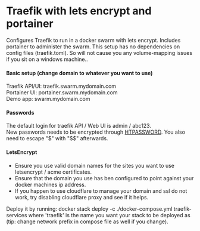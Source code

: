 # Traefik with lets encrypt and portainer

Configures Traefik to run in a docker swarm with lets encrypt. Includes portainer to administer the swarm.
This setup has no dependencies on config files (traefik.toml). So will not cause you any volume-mapping issues if you sit on a windows machine..

#### Basic setup (change domain to whatever you want to use)

Traefik API/UI: traefik.swarm.mydomain.com  
Portainer UI: portainer.swarm.mydomain.com  
Demo app: swarm.mydomain.com  

#### Passwords

The default login for traefik API / Web UI is admin / abc123.  
New passwords needs to be encrypted through [HTPASSWORD](http://www.htaccesstools.com/htpasswd-generator).
You also need to escape "$" with "$$" afterwards.

#### LetsEncrypt

* Ensure you use valid domain names for the sites you want to use letsencrypt / acme certificates.
* Ensure that the domain you use has ben configured to point against your docker machines ip address.
* If you happen to use cloudflare to manage your domain and ssl do not work, try disabling cloudflare proxy and see if it helps.

Deploy it by running: docker stack deploy -c ./docker-compose.yml traefik-services
where 'traefik' is the name you want your stack to be deployed as (tip: change network prefix in compose file as well if you change).
